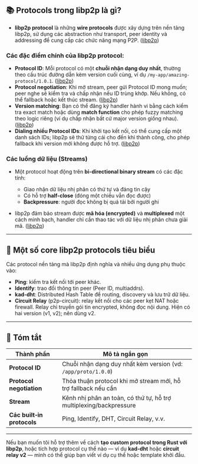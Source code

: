 ## 📚 Protocols trong libp2p là gì?

* **libp2p protocol** là những **wire protocols** được xây dựng trên nền tảng libp2p, sử dụng các abstraction như transport, peer identity và addressing để cung cấp các chức năng mạng
  P2P. ([libp2p][1])

### Các đặc điểm chính của libp2p protocol:

* **Protocol ID**: Mỗi protocol có một **chuỗi nhận dạng duy nhất**, thường theo cấu trúc đường dẫn kèm version cuối cùng, ví dụ `/my-app/amazing-protocol/1.0.1`. ([libp2p][1])
* **Protocol negotiation**: Khi mở stream, peer gửi Protocol ID mong muốn; peer nghe sẽ kiểm tra và chấp nhận nếu ID trùng khớp. Nếu không, có thể fallback hoặc kết thúc stream. ([libp2p][1])
* **Version matching**: Bạn có thể đăng ký handler hành vi bằng cách kiểm tra exact match hoặc dùng **match function** cho phép fuzzy matching theo logic riêng (ví dụ chấp nhận bất cứ major version
  giống nhau). ([libp2p][1])
* **Dialing nhiều Protocol IDs**: Khi khởi tạo kết nối, có thể cung cấp một danh sách IDs; libp2p sẽ thử từng cái cho đến khi thành công, cho phép fallback khi version mới không được hỗ
  trợ. ([libp2p][1])

### Các luồng dữ liệu (Streams)

* Một protocol hoạt động trên **bi-directional binary stream** có các đặc tính:

    * Giao nhận dữ liệu nhị phân có thứ tự và đáng tin cậy
    * Có hỗ trợ **half-close** (đóng một chiều vẫn đọc được)
    * **Backpressure**: người đọc không bị quá tải bởi người ghi
* libp2p đảm bảo stream được **mã hóa (encrypted)** và **multiplexed** một cách minh bạch, handler chỉ cần thao tác với dữ liệu nhị phân chưa giải mã. ([libp2p][1])

---

## 🚀 Một số core libp2p protocols tiêu biểu

Các protocol nền tảng mà libp2p định nghĩa và nhiều ứng dụng phụ thuộc vào:

* **Ping**: kiểm tra kết nối tới peer khác.
* **Identify**: trao đổi thông tin peer (Peer ID, multiaddrs).
* **kad‑dht**: Distributed Hash Table để routing, discovery và lưu trữ dữ liệu.
* **Circuit Relay** (p2p-circuit): relay kết nối cho các peer kẹt NAT hoặc firewall. Relay chỉ truyền gói tin encrypted, không đọc nội dung. Hiện có hai version (v1, v2); nên dùng v2.

---

## 📌 Tóm tắt

| Thành phần                 | Mô tả ngắn gọn                                                     |
|----------------------------|--------------------------------------------------------------------|
| **Protocol ID**            | Chuỗi nhận dạng duy nhất kèm version (vd: `/app/proto/1.0.0`)      |
| **Protocol negotiation**   | Thỏa thuận protocol khi mở stream mới, hỗ trợ fallback nếu cần     |
| **Stream**                 | Kênh nhị phân an toàn, có thứ tự, hỗ trợ multiplexing/backpressure |
| **Các built‑in protocols** | Ping, Identify, DHT, Circuit Relay, v.v.                           |

---

Nếu bạn muốn tôi hỗ trợ thêm về cách **tạo custom protocol trong Rust với libp2p**, hoặc tích hợp protocol cụ thể nào — ví dụ **kad-dht** hoặc **circuit relay v2** — mình có thể giúp bạn viết ví dụ cụ
thể hoặc template khởi đầu.

[1]: https://docs.libp2p.io/concepts/fundamentals/protocols/?utm_source=chatgpt.com "Protocols"

[2]: https://docs.libp2p.io/concepts/transports/overview/?utm_source=chatgpt.com "What are Transports"

[3]: https://docs.libp2p.io/concepts/fundamentals/peers/?utm_source=chatgpt.com "Peers"

[4]: https://docs.libp2p.io/concepts/nat/circuit-relay/?utm_source=chatgpt.com "Circuit Relay"
